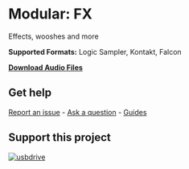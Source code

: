 # Modular: FX
 
Effects, wooshes and more

**Supported Formats:** Logic Sampler, Kontakt, Falcon

**[Download Audio Files](https://github.com/publicsamples/Modular-FX/releases/tag/1.0)**

## **Get help**

[Report an issue](https://github.com/publicsamples/home/issues) - [Ask a question](https://github.com/publicsamples/home/discussions) - [Guides](https://github.com/publicsamples/home/wiki)

## **Support this project**

[
![usbdrive](https://www.modularsamples.com/img/USB.png)
](https://www.modularsamples.com/sample-library-on-usb-drive//)

